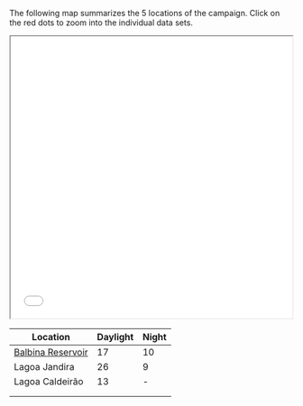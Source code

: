 The following map summarizes the 5 locations of the campaign. Click on the red dots to zoom into the individual data sets.

<iframe src="html/index.html" height="500" width="500"></iframe>

| Location                                                       | Daylight | Night |
| -------------------------------------------------------------- | -------- | ----- |
| [Balbina Reservoir](https://en.wikipedia.org/wiki/Balbina_Dam) | 17       | 10    |
| Lagoa Jandira                                                  | 26       | 9     |
| Lagoa Caldeirão                                                | 13       | -     |
|                                                                |          |       |
|                                                                |          |       |
